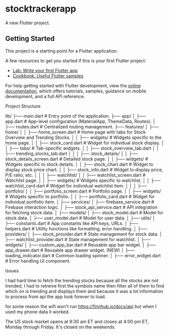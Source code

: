 # stocktrackerapp

A new Flutter project.

## Getting Started

This project is a starting point for a Flutter application.

A few resources to get you started if this is your first Flutter project:

- [Lab: Write your first Flutter app](https://docs.flutter.dev/get-started/codelab)
- [Cookbook: Useful Flutter samples](https://docs.flutter.dev/cookbook)

For help getting started with Flutter development, view the
[online documentation](https://docs.flutter.dev/), which offers tutorials,
samples, guidance on mobile development, and a full API reference.

Project Structure


lib/
├── main.dart                   # Entry point of the application.
├── app/
│   ├── app.dart                # App-level configuration (MaterialApp, ThemeData, Routes).
│   ├── routes.dart             # Centralized routing management.
├── features/
│   ├── home/
│   │   ├── home_screen.dart    # Home page with tabs for Stock Overview and Trending Stocks.
│   │   ├── widgets/            # Widgets specific to the home page.
│   │       ├── stock_card.dart # Widget for individual stock display.
│   │       ├── tabs/           # Tab-specific widgets.
│   │           ├── stock_overview_tab.dart
│   │           ├── trending_stocks_tab.dart
│   │
│   ├── stock_details/
│   │   ├── stock_details_screen.dart  # Detailed stock page.
│   │   ├── widgets/                   # Widgets specific to stock details.
│   │       ├── stock_chart.dart       # Widget to display stock price chart.
│   │       ├── stock_info.dart        # Widget to display price, P/E ratio, etc.
│   │
│   ├── watchlist/
│   │   ├── watchlist_screen.dart      # Watchlist page.
│   │   ├── widgets/                   # Widgets specific to watchlist.
│   │       ├── watchlist_card.dart    # Widget for individual watchlist item.
│   │
│   ├── portfolio/
│   │   ├── portfolio_screen.dart      # Portfolio page.
│   │   ├── widgets/                   # Widgets specific to portfolio.
│   │       ├── portfolio_card.dart    # Widget for individual portfolio item.
│
├── services/
│   ├── firebase_service.dart          # Firebase interaction logic.
│   ├── stock_api_service.dart         # API integration for fetching stock data.
│
├── models/
│   ├── stock_model.dart               # Model for stock data.
│   ├── user_model.dart                # Model for user data.
│
├── utils/
│   ├── constants.dart                 # App constants like API keys, URLs.
│   ├── helpers.dart                   # Utility functions like formatting, error handling.
│
├── providers/
│   ├── stock_provider.dart            # State management for stock data.
│   ├── watchlist_provider.dart        # State management for watchlist.
│
├── widgets/
│   ├── custom_app_bar.dart            # Reusable app bar widget.
│   ├── app_drawer.dart                # Reusable app drawer widget. (NEW)
│   ├── loading_indicator.dart         # Common loading spinner.
│   ├── error_widget.dart              # Error handling UI component.



Issues

I had hard time to fetch the trending stocks because all the stocks are not trended, I had to retreive first the symbols name then filter all of them to find which on is trending and displays them and because it was a lot information to process from api the app took forever to load.

for some reason the wifi won't run https://finnhub.io/docs/api but when I used my phone data it worked.

The US stock market opens at 9:30 am ET and closes at 4:00 pm ET, Monday through Friday. It's closed on the weekends.